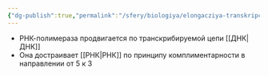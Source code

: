 ```yaml
---
{"dg-publish":true,"permalink":"/sfery/biologiya/elongacziya-transkripczii/","tags":["Общаябиология"]}
---
```


- РНК-полимераза продвигается по транскрибируемой цепи [[ДНК\|ДНК]]
- Она достраивает [[РНК\|РНК]] по принципу комплиментарности в направлении от 5 к 3